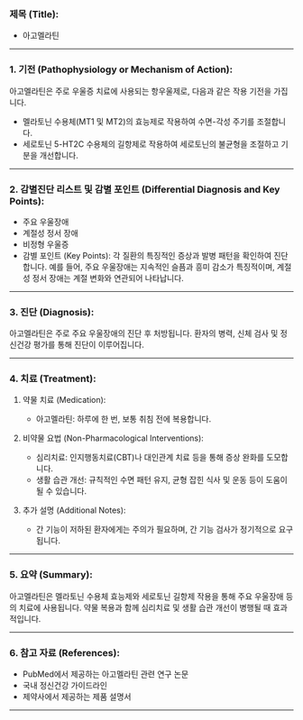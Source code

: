 

### 제목 (Title):
- 아고멜라틴

---

### 1. 기전 (Pathophysiology or Mechanism of Action):

아고멜라틴은 주로 우울증 치료에 사용되는 항우울제로, 다음과 같은 작용 기전을 가집니다.
- 멜라토닌 수용체(MT1 및 MT2)의 효능제로 작용하여 수면-각성 주기를 조절합니다.
- 세로토닌 5-HT2C 수용체의 길항제로 작용하여 세로토닌의 불균형을 조절하고 기분을 개선합니다.

---

### 2. 감별진단 리스트 및 감별 포인트 (Differential Diagnosis and Key Points):

- 주요 우울장애
- 계절성 정서 장애
- 비정형 우울증
- 감별 포인트 (Key Points): 각 질환의 특징적인 증상과 발병 패턴을 확인하여 진단합니다. 예를 들어, 주요 우울장애는 지속적인 슬픔과 흥미 감소가 특징적이며, 계절성 정서 장애는 계절 변화와 연관되어 나타납니다.

---

### 3. 진단 (Diagnosis):

아고멜라틴은 주로 주요 우울장애의 진단 후 처방됩니다. 환자의 병력, 신체 검사 및 정신건강 평가를 통해 진단이 이루어집니다.

---

### 4. 치료 (Treatment):

1. 약물 치료 (Medication):
    - 아고멜라틴: 하루에 한 번, 보통 취침 전에 복용합니다.
    
2. 비약물 요법 (Non-Pharmacological Interventions):
    - 심리치료: 인지행동치료(CBT)나 대인관계 치료 등을 통해 증상 완화를 도모합니다.
    - 생활 습관 개선: 규칙적인 수면 패턴 유지, 균형 잡힌 식사 및 운동 등이 도움이 될 수 있습니다.

3. 추가 설명 (Additional Notes):
    - 간 기능이 저하된 환자에게는 주의가 필요하며, 간 기능 검사가 정기적으로 요구됩니다.

---

### 5. 요약 (Summary):

아고멜라틴은 멜라토닌 수용체 효능제와 세로토닌 길항제 작용을 통해 주요 우울장애 등의 치료에 사용됩니다. 약물 복용과 함께 심리치료 및 생활 습관 개선이 병행될 때 효과적입니다.

---

### 6. 참고 자료 (References):

- PubMed에서 제공하는 아고멜라틴 관련 연구 논문
- 국내 정신건강 가이드라인
- 제약사에서 제공하는 제품 설명서

---
